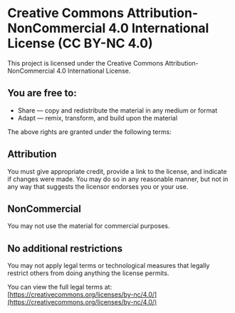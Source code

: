 # Creative Commons Attribution-NonCommercial 4.0 International License (CC BY-NC 4.0)

This project is licensed under the Creative Commons Attribution-NonCommercial 4.0 International License.

## You are free to:

- Share — copy and redistribute the material in any medium or format
- Adapt — remix, transform, and build upon the material

The above rights are granted under the following terms:

## Attribution

You must give appropriate credit, provide a link to the license, and indicate if changes were made. You may do so in any reasonable manner, but not in any way that suggests the licensor endorses you or your use.

## NonCommercial

You may not use the material for commercial purposes.

## No additional restrictions

You may not apply legal terms or technological measures that legally restrict others from doing anything the license permits.

You can view the full legal terms at: [https://creativecommons.org/licenses/by-nc/4.0/](https://creativecommons.org/licenses/by-nc/4.0/)

